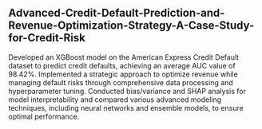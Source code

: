 ## Advanced-Credit-Default-Prediction-and-Revenue-Optimization-Strategy-A-Case-Study-for-Credit-Risk

Developed an XGBoost model on the American Express Credit Default dataset to predict credit defaults, achieving an average AUC value of 98.42%. Implemented a strategic approach to optimize revenue while managing default risks through comprehensive data processing and hyperparameter tuning. Conducted bias/variance and SHAP analysis for model interpretability and compared various advanced modeling techniques, including neural networks and ensemble models, to ensure optimal performance.
